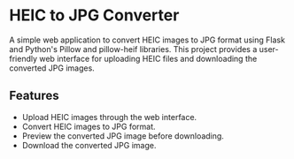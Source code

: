 # HEIC to JPG Converter

A simple web application to convert HEIC images to JPG format using Flask and Python's Pillow and pillow-heif libraries. This project provides a user-friendly web interface for uploading HEIC files and downloading the converted JPG images.

## Features

- Upload HEIC images through the web interface.
- Convert HEIC images to JPG format.
- Preview the converted JPG image before downloading.
- Download the converted JPG image.



